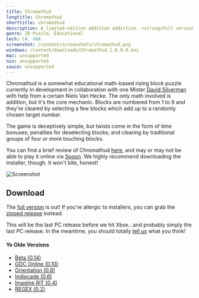 ```yaml
---
title: Chromathud
longtitle: Chromathud
shorttitle: chromathud
description: A limited-edition addition addiction. <strong>Full version is out now!</strong>
genre: 2D Puzzle, Educational
tech: C#, XNA 
screenshot: /content/screenshots/chromathud.png
windows: /content/downloads/Chromathud.1.0.0.0.msi
mac: unsupported
nix: unsupported
sauce: unsupported
--- 
```


Chromathud is a somewhat educational math-based rising block puzzle currently in development in collaboration with one Mister [David Silverman](http://davesilvermanart.com/) with help from a certain Niels Van Hecke. The only math involved is addition, but it's the core mechanic. Blocks are numbered from 1 to 9 and they're cleared by selecting a few blocks which add up to a randomly chosen target number. 

The game is deceptively simple, but twists come in the form of time bonuses; penalties for deselecting blocks; and clearing by traditional groups of four or more touching blocks. 

You can find a brief review of Chromathud [here](http://indiegameschannel.com/wp/2010/12/21/igf-2011-review-chromathud-by-luchenlabs/), and may or may not be able to play it online via [Spoon](http://spoon.net/chromathud). We highly recommend downloading the installer, though. It won't bite, honest!

![Screenshot]($screenshot$ "Screenshot")

## Download ##
The [full version]($windows$) is out! If you're allergic to installers, you can grab the [zipped release](/content/downloads/Chromathud.1.0.0.0.7z) instead. 

This will be the last PC release before we hit Xbox...and probably simply the last PC release. In the meantime, you should totally [tell us](http://twitter.com/neocheez) what you think!


#### Ye Olde Versions ####
- [Beta (0.14)](/content/downloads/Chromathud_Beta.zip)
- [GDC Online (0.10)](/content/downloads/Chromathud_GDC.zip)
- [Orientation (0.8)](/content/downloads/Chromathud_Orientation.zip)
- [Indiecade (0.6)](/content/downloads/Chromathud_Indiecade.zip)
- [Imagine RIT (0.4)](/content/downloads/Chromathud_Imagine.zip)
- [REGEX (0.2)](/content/downloads/Chromathud_REGEX.zip)
